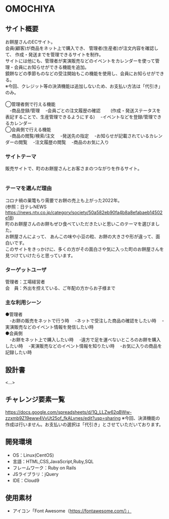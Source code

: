 # OMOCHIYA

## サイト概要
お餅屋さんのECサイト。<br>
会員(顧客)が商品をネット上で購入でき、
管理者(生産者)が注文内容を確認して、
作成・発送までを管理できるサイトを制作。<br>
サイトには他にも、管理者が実演販売などのイベントをカレンダーを使って管理・会員にお知らせができる機能を追加。<br>
鏡餅などの季節ものなどの受注開始もこの機能を使用し、会員にお知らせができる。<br>
※今回、クレジット等の決済機能は追加しないため、お支払い方法は「代引き」のみ。<br>
<br>
◯管理者側で行える機能<br>
　-商品登録/管理
　-会員ごとの注文履歴の確認
　　(作成・発送ステータスを表記することで、生産管理できるようにする)
　-イベントなどを登録/管理できるカレンダー
<br>
◯会員側で行える機能<br>
　-商品の閲覧/検索/注文
　-発送先の指定
　-お知らせが記載されているカレンダーの閲覧
　-注文履歴の閲覧
　-商品のお気に入り
<br>
### サイトテーマ
販売サイトで、町のお餅屋さんとお客さまのつながりを作るサイト。<br>
<br>
### テーマを選んだ理由
コロナ禍の巣篭もり需要でお餅の売上も上がった2022年。<br>
(参照：日テレNEWS https://news.ntv.co.jp/category/society/50a582eb90fa4b8a8efabaeb14502e18)<br>
町のお餅屋さんのお餅もぜひ食べていただきたいと思いこのテーマを選びました。<br>
お餅屋さんによって、
あんこの味や小豆の粒、お餅の大きさや形が違って、面白いです。<br>
このサイトをきっかけに、多くの方がその面白さや気に入った町のお餅屋さんを見つけていけたらと思っています。<br>



### ターゲットユーザ
管理者：工場経営者<br>
会　員：外出を控えている、ご年配の方からお子様まで<br>

### 主な利用シーン
●管理者<br>
　-お餅の販売をネットで行う時
　-ネットで受注した商品の確認をしたい時
　-実演販売などのイベント情報を発信したい時
<br>
●会員側<br>
　-お餅をネット上で購入したい時
　-遠方で足を運べないところのお餅を購入したい時
　-実演販売などのイベント情報を知りたい時
　-お気に入りの商品を記録したい時

## 設計書
<...>

## チャレンジ要素一覧
https://docs.google.com/spreadsheets/d/1Q_LLZw62qBWw-zzxmb9Z19eww4VvUt25of_fkALvnes/edit?usp=sharing
※今回、決済機能の作成は行いません。お支払いの選択は「代引き」とさせていただいております。


## 開発環境
- OS：Linux(CentOS)
- 言語：HTML,CSS,JavaScript,Ruby,SQL
- フレームワーク：Ruby on Rails
- JSライブラリ：jQuery
- IDE：Cloud9

## 使用素材
- アイコン「Font Awesome（https://fontawesome.com/）」